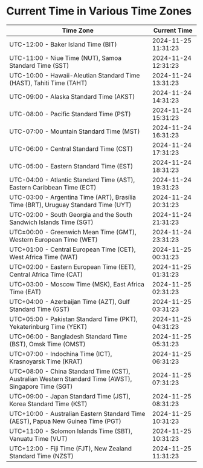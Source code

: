 # Current Time in Various Time Zones

| Time Zone | Current Time |
|-----------|--------------|
| UTC-12:00 - Baker Island Time (BIT) | 2024-11-25 11:31:23 |
| UTC-11:00 - Niue Time (NUT), Samoa Standard Time (SST) | 2024-11-24 12:31:23 |
| UTC-10:00 - Hawaii-Aleutian Standard Time (HAST), Tahiti Time (TAHT) | 2024-11-24 13:31:23 |
| UTC-09:00 - Alaska Standard Time (AKST) | 2024-11-24 14:31:23 |
| UTC-08:00 - Pacific Standard Time (PST) | 2024-11-24 15:31:23 |
| UTC-07:00 - Mountain Standard Time (MST) | 2024-11-24 16:31:23 |
| UTC-06:00 - Central Standard Time (CST) | 2024-11-24 17:31:23 |
| UTC-05:00 - Eastern Standard Time (EST) | 2024-11-24 18:31:23 |
| UTC-04:00 - Atlantic Standard Time (AST), Eastern Caribbean Time (ECT) | 2024-11-24 19:31:23 |
| UTC-03:00 - Argentina Time (ART), Brasília Time (BRT), Uruguay Standard Time (UYT) | 2024-11-24 20:31:23 |
| UTC-02:00 - South Georgia and the South Sandwich Islands Time (SGT) | 2024-11-24 21:31:23 |
| UTC±00:00 - Greenwich Mean Time (GMT), Western European Time (WET) | 2024-11-24 23:31:23 |
| UTC+01:00 - Central European Time (CET), West Africa Time (WAT) | 2024-11-25 00:31:23 |
| UTC+02:00 - Eastern European Time (EET), Central Africa Time (CAT) | 2024-11-25 01:31:23 |
| UTC+03:00 - Moscow Time (MSK), East Africa Time (EAT) | 2024-11-25 02:31:23 |
| UTC+04:00 - Azerbaijan Time (AZT), Gulf Standard Time (GST) | 2024-11-25 03:31:23 |
| UTC+05:00 - Pakistan Standard Time (PKT), Yekaterinburg Time (YEKT) | 2024-11-25 04:31:23 |
| UTC+06:00 - Bangladesh Standard Time (BST), Omsk Time (OMST) | 2024-11-25 05:31:23 |
| UTC+07:00 - Indochina Time (ICT), Krasnoyarsk Time (KRAT) | 2024-11-25 06:31:23 |
| UTC+08:00 - China Standard Time (CST), Australian Western Standard Time (AWST), Singapore Time (SGT) | 2024-11-25 07:31:23 |
| UTC+09:00 - Japan Standard Time (JST), Korea Standard Time (KST) | 2024-11-25 08:31:23 |
| UTC+10:00 - Australian Eastern Standard Time (AEST), Papua New Guinea Time (PGT) | 2024-11-25 10:31:23 |
| UTC+11:00 - Solomon Islands Time (SBT), Vanuatu Time (VUT) | 2024-11-25 10:31:23 |
| UTC+12:00 - Fiji Time (FJT), New Zealand Standard Time (NZST) | 2024-11-25 11:31:23 |
